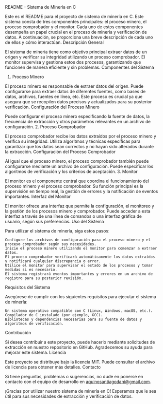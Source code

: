 README - Sistema de Minería en C

Este es el README para el proyecto de sistema de minería en C. Este sistema consta de tres componentes principales: el proceso minero, el proceso comprobador y el monitor. Cada uno de estos componentes desempeña un papel crucial en el proceso de minería y verificación de datos. A continuación, se proporciona una breve descripción de cada uno de ellos y cómo interactúan.
Descripción General

El sistema de minería tiene como objetivo principal extraer datos de un origen y verificar su integridad utilizando un proceso comprobador. El monitor supervisa y gestiona estos dos procesos, garantizando que funcionen de manera eficiente y sin problemas.
Componentes del Sistema
1. Proceso Minero

El proceso minero es responsable de extraer datos del origen. Puede configurarse para extraer datos de diferentes fuentes, como bases de datos, archivos, fuentes en línea, etc. Este proceso es crucial ya que asegura que se recopilen datos precisos y actualizados para su posterior verificación.
Configuración del Proceso Minero

Puede configurar el proceso minero especificando la fuente de datos, la frecuencia de extracción y otros parámetros relevantes en un archivo de configuración.
2. Proceso Comprobador

El proceso comprobador recibe los datos extraídos por el proceso minero y verifica su integridad. Utiliza algoritmos y técnicas específicas para garantizar que los datos sean correctos y no hayan sido alterados durante la extracción.
Configuración del Proceso Comprobador

Al igual que el proceso minero, el proceso comprobador también puede configurarse mediante un archivo de configuración. Puede especificar los algoritmos de verificación y los criterios de aceptación.
3. Monitor

El monitor es el componente central que coordina el funcionamiento del proceso minero y el proceso comprobador. Su función principal es la supervisión en tiempo real, la gestión de errores y la notificación de eventos importantes.
Interfaz del Monitor

El monitor ofrece una interfaz que permite la configuración, el monitoreo y la gestión de los procesos minero y comprobador. Puede acceder a esta interfaz a través de una línea de comandos o una interfaz gráfica de usuario, según sus preferencias.
Uso del Sistema

Para utilizar el sistema de minería, siga estos pasos:

    Configure los archivos de configuración para el proceso minero y el proceso comprobador según sus necesidades.
    Inicie el proceso minero utilizando el monitor para comenzar a extraer datos.
    El proceso comprobador verificará automáticamente los datos extraídos y notificará cualquier discrepancia o error.
    Utilice el monitor para supervisar el estado de los procesos y tomar medidas si es necesario.
    El sistema registrará eventos importantes y errores en un archivo de registro para su posterior revisión.

Requisitos del Sistema

Asegúrese de cumplir con los siguientes requisitos para ejecutar el sistema de minería:

    Un sistema operativo compatible con C (Linux, Windows, macOS, etc.).
    Compilador de C instalado (por ejemplo, GCC).
    Bibliotecas y dependencias necesarias para su fuente de datos y algoritmos de verificación.

Contribución

Si desea contribuir a este proyecto, puede hacerlo mediante solicitudes de extracción en nuestro repositorio en GitHub. Agradecemos su ayuda para mejorar este sistema.
Licencia

Este proyecto se distribuye bajo la licencia MIT. Puede consultar el archivo de licencia para obtener más detalles.
Contacto

Si tiene preguntas, problemas o sugerencias, no dude en ponerse en contacto con el equipo de desarrollo en aquinosantiagodani@gmail.com.

¡Gracias por utilizar nuestro sistema de minería en C! Esperamos que le sea útil para sus necesidades de extracción y verificación de datos.
